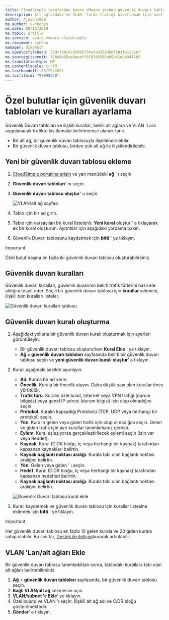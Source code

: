 ```yaml
---
title: CloudSimple tarafından Azure VMware çözümü-güvenlik duvarı tablolarını ve kurallarını ayarlama
description: Alt ağlardaki ve VLAN 'larda trafiği kısıtlamak için özel bulut güvenlik duvarı tablolarının ve kurallarının nasıl ayarlanacağını açıklar.
author: Ajayan1008
ms.author: v-hborys
ms.date: 08/15/2019
ms.topic: article
ms.service: azure-vmware-cloudsimple
ms.reviewer: cynthn
manager: dikamath
ms.openlocfilehash: 32dcfb0c6cd26b5f34afad328db8f383fa1c2a6f
ms.sourcegitcommit: f28ebb95ae9aaaff3f87d8388a09b41e0b3445b5
ms.translationtype: MT
ms.contentlocale: tr-TR
ms.lasthandoff: 03/29/2021
ms.locfileid: "97895640"
---
```

# <a name="set-up-firewall-tables-and-rules-for-private-clouds"></a>Özel bulutlar için güvenlik duvarı tabloları ve kuralları ayarlama

Güvenlik Duvarı tabloları ve ilişkili kurallar, belirli alt ağlara ve VLAN 'Lara uygulanacak trafikte kısıtlamalar belirtmenize olanak tanır.

* Bir alt ağ, bir güvenlik duvarı tablosuyla ilişkilendirilebilir.
* Bir güvenlik duvarı tablosu, birden çok alt ağ ile ilişkilendirilebilir.

## <a name="add-a-new-firewall-table"></a>Yeni bir güvenlik duvarı tablosu ekleme

1. [CloudSimple portalına erişin](access-cloudsimple-portal.md) ve yan menüdeki **ağ** ' ı seçin.
2. **Güvenlik duvarı tabloları**' nı seçin.
3. **Güvenlik duvarı tablosu oluştur**' u seçin.

    ![VLAN/alt ağ sayfası](media/firewall-tables-page.png)

4. Tablo için bir ad girin.
5. Tablo için varsayılan bir kural listelenir. **Yeni kural** oluştur ' a tıklayarak ek bir kural oluşturun. Ayrıntılar için aşağıdaki yordama bakın.
6. Güvenlik Duvarı tablosunu kaydetmek için **bitti** ' ye tıklayın.

> [!IMPORTANT]
> Özel bulut başına en fazla iki güvenlik duvarı tablosu oluşturabilirsiniz.

## <a name="firewall-rules"></a>Güvenlik duvarı kuralları

Güvenlik duvarı kuralları, güvenlik duvarının belirli trafik türlerini nasıl ele aldığını tespit eder. Seçili bir güvenlik duvarı tablosu için **kurallar** sekmesi, ilişkili tüm kuralları listeler.

![Güvenlik duvarı kuralları tablosu](media/firewall-rules-tab.png)

## <a name="create-a-firewall-rule"></a>Güvenlik duvarı kuralı oluşturma

1. Aşağıdaki yollarla bir güvenlik duvarı kuralı oluşturmak için ayarları görüntüleyin:
    * Bir güvenlik duvarı tablosu oluştururken **Kural Ekle** ' ye tıklayın.
    * **Ağ > güvenlik duvarı tabloları** sayfasında belirli bir güvenlik duvarı tablosu seçin ve **yeni güvenlik duvarı kuralı oluştur**' a tıklayın.
2. Kuralı aşağıdaki şekilde ayarlayın:
    * **Ad**. Kurala bir ad verin.
    * **Öncelik**. Kurala bir öncelik atayın. Daha düşük sayı olan kurallar önce yürütülür.
    * **Trafik türü**. Kuralın özel bulut, Internet veya VPN trafiği (durum bilgisiz) veya genel IP adresi (durum bilgisi) için olup olmadığını seçin.
    * **Protokol**. Kuralın kapsadığı Protokolü (TCP, UDP veya herhangi bir protokol) seçin.
    * **Yön**. Kuralın gelen veya giden trafik için olup olmadığını seçin. Gelen ve giden trafik için ayrı kurallar tanımlamanız gerekir.
    * **Eylem**. Kural eşleşiyorsa gerçekleştirilecek eylemi seçin (izin ver veya Reddet).
    * **Kaynak**. Kural (CıDR bloğu, iç veya herhangi bir kaynak) tarafından kapsanan kaynakları belirtin.
    * **Kaynak bağlantı noktası aralığı**. Kurala tabi olan bağlantı noktası aralığını belirtin.
    * **Yön**. Gelen veya giden ' ı seçin.
    * **Hedef**. Kural (CıDR bloğu, iç veya herhangi bir kaynak) tarafından kapsanan hedefleri belirtin.
    * **Kaynak bağlantı noktası aralığı**. Kurala tabi olan bağlantı noktası aralığını belirtin.

    ![Güvenlik Duvarı tablosu kural ekle](media/firewall-rule-create.png)

3. Kuralı kaydetmek ve güvenlik duvarı tablosu için kurallar listesine eklemek için **bitti** ' ye tıklayın.

> [!IMPORTANT]
> Her güvenlik duvarı tablosu en fazla 10 gelen kurala ve 20 giden kurala sahip olabilir. Bu sınırlar, [Destek ile iletişim](https://portal.azure.com/#blade/Microsoft_Azure_Support/HelpAndSupportBlade/newsupportrequest)kurarak artırılabilir.

## <a name="attach-vlanssubnets"></a><a name="attach-vlans-subnet"></a>VLAN 'Ları/alt ağları Ekle

Bir güvenlik duvarı tablosu tanımladıktan sonra, tablodaki kurallara tabi olan alt ağları belirtebilirsiniz.

1. **Ağ**  >  **güvenlik duvarı tabloları** sayfasında, bir güvenlik duvarı tablosu seçin.
2. **Bağlı VLAN/alt ağ** sekmesini açın.
3. **VLAN/subnet 'e Ekle**' ye tıklayın.
4. Özel bulutu ve VLAN 'ı seçin. İlişkili alt ağ adı ve CıDR bloğu gösterilmektedir.
5. **Gönder**' e tıklayın.
